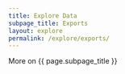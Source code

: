 ```yaml
---
title: Explore Data
subpage_title: Exports
layout: explore
permalink: /explore/exports/
---
```


More on {{ page.subpage_title }}
